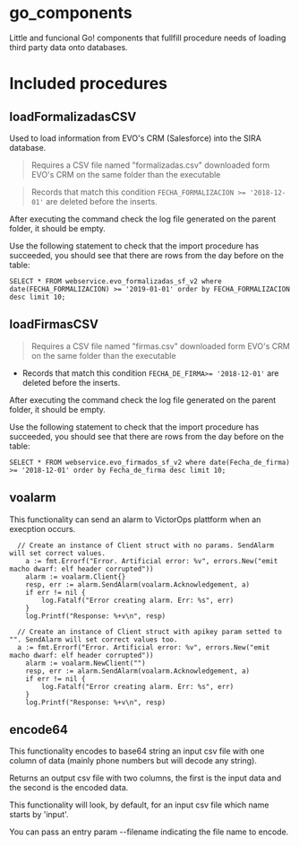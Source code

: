 # go_components
Little and funcional Go! components that fullfill procedure needs of loading third party data onto databases.

# Included procedures

## loadFormalizadasCSV

Used to load information from EVO's CRM (Salesforce) into the SIRA database.

> Requires a CSV file named "formalizadas.csv" downloaded form EVO's CRM on the same folder than the executable 
  
> Records that match this condition `FECHA_FORMALIZACION >= '2018-12-01'` are deleted before the inserts.

After executing the command check the log file generated on the parent folder, it should be empty.

Use the following statement to check that the import procedure has succeeded, you should see that there are rows from the day before on the table:

```
SELECT * FROM webservice.evo_formalizadas_sf_v2 where date(FECHA_FORMALIZACION) >= '2019-01-01' order by FECHA_FORMALIZACION desc limit 10;
```
  
## loadFirmasCSV 

> Requires a CSV file named "firmas.csv" downloaded form EVO's CRM on the same folder than the executable 

* Records that match this condition `FECHA_DE_FIRMA>= '2018-12-01'` are deleted before the inserts.

After executing the command check the log file generated on the parent folder, it should be empty.

Use the following statement to check that the import procedure has succeeded, you should see that there are rows from the day before on the table:

```
SELECT * FROM webservice.evo_firmados_sf_v2 where date(Fecha_de_firma) >= '2018-12-01' order by Fecha_de_firma desc limit 10;
```


## voalarm

This functionality can send an alarm to VictorOps plattform when an execption occurs. 

```
  // Create an instance of Client struct with no params. SendAlarm will set correct values.
	a := fmt.Errorf("Error. Artificial error: %v", errors.New("emit macho dwarf: elf header corrupted"))
	alarm := voalarm.Client{}
	resp, err := alarm.SendAlarm(voalarm.Acknowledgement, a)
	if err != nil {
		log.Fatalf("Error creating alarm. Err: %s", err)
	}
	log.Printf("Response: %+v\n", resp)

  // Create an instance of Client struct with apikey param setted to "". SendAlarm will set correct values too.
  a := fmt.Errorf("Error. Artificial error: %v", errors.New("emit macho dwarf: elf header corrupted"))
	alarm := voalarm.NewClient("")
	resp, err := alarm.SendAlarm(voalarm.Acknowledgement, a)
	if err != nil {
		log.Fatalf("Error creating alarm. Err: %s", err)
	}
	log.Printf("Response: %+v\n", resp)
```


## encode64

This functionality encodes to base64 string an input csv file with one column of data (mainly phone numbers but will decode any string). 

Returns an output csv file with two columns, the first is the input data and the second is the encoded data. 

This functionality will look, by default, for an input csv file which name starts by 'input'. 

You can pass an entry param --filename indicating the file name to encode.
